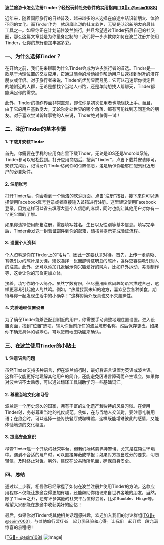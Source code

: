 **波兰旅游卡怎么注册Tinder？轻松玩转社交软件的实用指南[[TG💪+ @esim1088](https://t.me/s/esim1088)]**

近年来，随着国际旅行的日益普及，越来越多的人选择在旅途中结识新朋友、体验不同的文化。而Tinder作为一款风靡全球的社交软件，无疑是认识新朋友的最佳工具之一。如果你正在计划前往波兰旅行，并且希望通过Tinder拓展自己的社交圈，那么这篇文章就是为你量身定制的！我们将一步步教你如何在波兰注册并使用Tinder，让你的旅行更加丰富多彩。

### 一、为什么选择Tinder？

在开始之前，我们先来聊聊为什么Tinder会成为许多旅行者的首选。Tinder是一款基于地理位置的交友应用，它通过简单的滑动操作帮助用户快速找到附近的潜在朋友或伴侣。对于旅行者来说，Tinder的优势显而易见：它可以迅速帮你锁定目的地附近的人群，无论是想找个当地人带路，还是单纯想找人聊聊天，Tinder都能满足你的需求。

此外，Tinder的操作界面非常直观，即使你是初次使用者也能很快上手。而且，由于它的用户基数庞大，无论你身处世界的哪个角落，都有可能找到志同道合的朋友。对于喜欢尝试新鲜事物的人来说，Tinder绝对值得一试！

### 二、注册Tinder的基本步骤

#### 1. 下载并安装Tinder

首先，你需要在手机的应用商店里下载Tinder。无论是iOS还是Android系统，Tinder都可以轻松找到。打开应用商店后，搜索“Tinder”，点击下载并安装即可。安装完成后，记得允许Tinder访问你的位置信息，这是确保你能够匹配到附近用户的必要条件。

#### 2. 注册账号

打开Tinder后，你会看到一个简洁的欢迎页面。点击“注册”按钮，接下来你可以选择使用Facebook账号登录或者直接输入邮箱进行注册。这里建议使用Facebook登录，因为这样可以省去填写大量个人信息的麻烦，同时也能让其他用户对你有一个更全面的了解。

如果你选择使用邮箱注册，需要填写姓名、生日以及性别等基本信息。填写完毕后，Tinder会发送一封验证邮件到你的邮箱，请按照提示完成验证流程。

#### 3. 设置个人资料

个人资料是你在Tinder上的“名片”，因此一定要认真对待。首先，上传一张清晰、有吸引力的照片是关键。建议选择一张面部特征明显的照片，这样更容易吸引别人的注意。此外，还可以添加几张展示你兴趣爱好的照片，比如户外运动、美食制作等，这会让你的形象更加立体。

接着，填写你的个人简介。虽然字数有限，但尽量用幽默风趣的语言描述自己，这样更容易引起他人的共鸣。例如，“热爱探索未知的地方，喜欢品尝各种美食，期待与你一起发现生活中的小确幸！”这样的简介既真诚又不失趣味性。

#### 4. 完善地理位置设置

为了确保Tinder能够匹配到附近的用户，你需要手动调整地理位置设置。进入设置页面，找到“位置”选项，输入你当前所在的波兰城市名称，然后保存更改。如果你不确定具体的城市名，可以使用地图功能来确认。

### 三、在波兰使用Tinder的小贴士

#### 1. 注意语言问题

虽然Tinder支持多种语言，但在波兰旅行时，最好将语言设置为英语或波兰语。这样不仅能更好地理解其他用户的简介，还能避免因语言障碍而产生误会。如果你对波兰语不太熟悉，可以通过翻译工具辅助学习一些基础词汇。

#### 2. 尊重当地文化和习俗

波兰是一个历史悠久的国家，拥有丰富的文化遗产和独特的风俗习惯。在使用Tinder时，务必尊重当地的礼仪规范。例如，在与当地人交流时，要注意礼貌用语；在约会时，可以选择一些传统餐厅或咖啡馆，这样既能增进彼此的感情，又能体验地道的文化氛围。

#### 3. 提高安全意识

尽管Tinder是一个开放的社交平台，但我们始终要保持警惕，尤其是在陌生环境中。遇到不合适的用户时，可以直接屏蔽或举报；如果对方提出过分的要求，切勿轻信，及时终止对话。另外，建议在公共场所见面，确保自身安全。

### 四、总结

通过以上步骤，相信你已经掌握了如何在波兰注册并使用Tinder的方法。这款应用程序不仅能让旅途变得更加有趣，还能帮助你结识来自世界各地的朋友。当然，除了Tinder之外，还有许多其他的社交平台值得尝试，比如Bumble、Hinge等。希望大家都能在旅途中收获美好的回忆！

最后，如果你对Tinder或其他相关话题感兴趣，欢迎加入我们的讨论群组[[TG💪+ @esim1088](https://t.me/s/esim1088)]，与其他旅行爱好者一起分享经验和心得。让我们一起开启一段充满惊喜的旅程吧！

[[TG💪+ @esim1088](https://t.me/s/esim1088) ![Image](https://i.postimg.cc/4NQfJmqS/Snipaste-2025-05-13-00-14-12.png)]